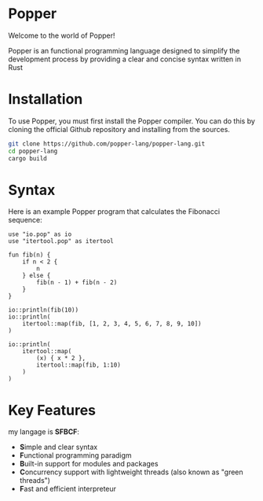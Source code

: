 # Popper
Welcome to the world of Popper!

Popper is an functional programming language designed to simplify the development process by providing a clear and concise syntax written in Rust

# Installation
To use Popper, you must first install the Popper compiler. You can do this by cloning the official Github repository and installing from the sources.

```bash
git clone https://github.com/popper-lang/popper-lang.git
cd popper-lang
cargo build
```
# Syntax
Here is an example Popper program that calculates the Fibonacci sequence:

```
use "io.pop" as io
use "itertool.pop" as itertool

fun fib(n) {
    if n < 2 {
        n
    } else {
        fib(n - 1) + fib(n - 2)
    }
}

io::println(fib(10))
io::println(
    itertool::map(fib, [1, 2, 3, 4, 5, 6, 7, 8, 9, 10])
)

io::println(
    itertool::map(
        (x) { x * 2 }, 
        itertool::map(fib, 1:10)
    )
)

```

# Key Features
my langage is **SFBCF**: 
* **S**imple and clear syntax
* **F**unctional programming paradigm
* **B**uilt-in support for modules and packages
* **C**oncurrency support with lightweight threads (also known as "green threads")
* **F**ast and efficient interpreteur



